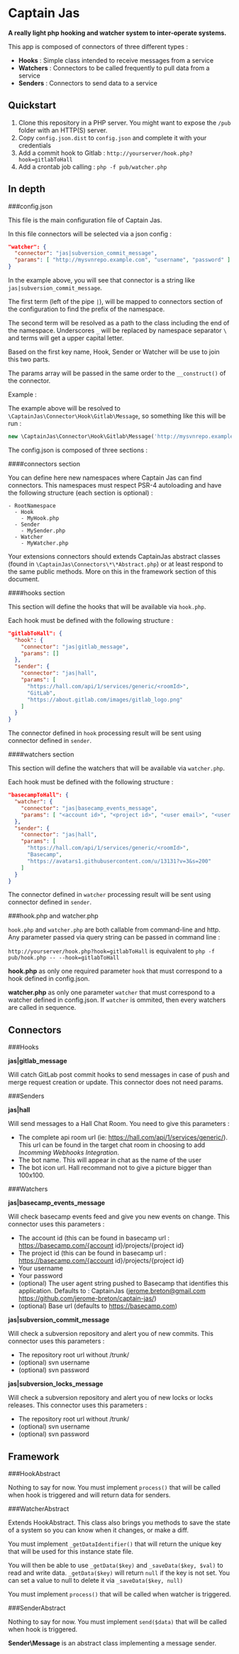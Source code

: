 Captain Jas
===========

**A really light php hooking and watcher system to inter-operate systems.**

This app is composed of connectors of three different types :
- **Hooks** : Simple class intended to receive messages from a service
- **Watchers** : Connectors to be called frequently to pull data from a service
- **Senders** : Connectors to send data to a service

Quickstart
----------

1. Clone this repository in a PHP server. You might want to expose the `/pub` folder with an HTTP(S) server.
2. Copy `config.json.dist` to `config.json` and complete it with your credentials
3. Add a commit hook to Gitlab : `http://yourserver/hook.php?hook=gitlabToHall`
4. Add a crontab job calling : `php -f pub/watcher.php`

In depth
--------

###config.json

This file is the main configuration file of Captain Jas. 

In this file connectors will be selected via a json config :

```json
"watcher": {
  "connector": "jas|subversion_commit_message",
  "params": [ "http://mysvnrepo.example.com", "username", "password" ]
}
```

In the example above, you will see that connector is a string like `jas|subversion_commit_message`. 

The first term (left of the pipe `|`), will be mapped to connectors section of the configuration to find the 
prefix of the namespace. 

The second term will be resolved as a path to the class including the end of the namespace. Underscores `_` will 
be replaced by namespace separator `\` and terms will get a upper capital letter. 

Based on the first key name, Hook, Sender or Watcher will be use to join this two parts.

The params array will be passed in the same order to the `__construct()` of the connector.

Example :

The example above will be resolved to `\CaptainJas\Connector\Hook\Gitlab\Message`, so something like this will be
run :

```php
new \CaptainJas\Connector\Hook\Gitlab\Message('http://mysvnrepo.example.com','username','password');
```

The config.json is composed of three sections :

####connectors section

You can define here new namespaces where Captain Jas can find connectors. This namespaces must respect PSR-4 autoloading
and have the following structure (each section is optional) :

    - RootNamespace
      - Hook
        - MyHook.php    
      - Sender
        - MySender.php
      - Watcher
        - MyWatcher.php
        
Your extensions connectors should extends CaptainJas abstract classes (found in `\CaptainJas\Connectors\*\*Abstract.php`)
or at least respond to the same public methods. More on this in the framework section of this document.
            
####hooks section

This section will define the hooks that will be available via `hook.php`.

Each hook must be defined with the following structure :

```json
"gitlabToHall": {
  "hook": {
    "connector": "jas|gitlab_message",  
    "params": []                        
  },                                     
  "sender": {                            
    "connector": "jas|hall",
    "params": [
      "https://hall.com/api/1/services/generic/<roomId>",
      "GitLab",
      "https://about.gitlab.com/images/gitlab_logo.png"
    ]
  }
}
```
    
The connector defined in `hook` processing result will be sent using connector defined in `sender`.

####watchers section

This section will define the watchers that will be available via `watcher.php`.

Each hook must be defined with the following structure :

```json
"basecampToHall": {
  "watcher": {
    "connector": "jas|basecamp_events_message",
    "params": [ "<account id>", "<project id>", "<user email>", "<user password>" ]
  },
  "sender": {
    "connector": "jas|hall",
    "params": [
      "https://hall.com/api/1/services/generic/<roomId>",
      "Basecamp",
      "https://avatars1.githubusercontent.com/u/13131?v=3&s=200"
    ]
  }
}
```
   
The connector defined in `watcher` processing result will be sent using connector defined in `sender`.

###hook.php and watcher.php

`hook.php` and `watcher.php` are both callable from command-line and http. Any parameter passed via query 
string can be passed in command line :

`http://yourserver/hook.php?hook=gitlabToHall` is equivalent to `php -f pub/hook.php -- --hook=gitlabToHall`

**hook.php** as only one required parameter `hook` that must correspond to a hook defined in config.json.

**watcher.php** as only one parameter `watcher` that must correspond to a watcher defined in config.json. 
If `watcher` is ommited, then every watchers are called in sequence.


Connectors
----------

###Hooks

**jas|gitlab_message** 

Will catch GitLab post commit hooks to send messages in case of push and merge request
creation or update. This connector does not need params.

###Senders

**jas|hall** 

Will send messages to a Hall Chat Room. You need to give this parameters :
- The complete api room url (ie: https://hall.com/api/1/services/generic/<roomId>). This url can be found
in the target chat room in choosing to add *Incomming Webhooks Integration*.
- The bot name. This will appear in chat as the name of the user
- The bot icon url. Hall recommand not to give a picture bigger than 100x100.

###Watchers

**jas|basecamp_events_message** 

Will check basecamp events feed and give you new events on change. This connector uses this parameters :
- The account id (this can be found in basecamp url : https://basecamp.com/{account id}/projects/{project id}
- The project id (this can be found in basecamp url : https://basecamp.com/{account id}/projects/{project id}
- Your username
- Your password
- (optional) The user agent string pushed to Basecamp that identifies this application. Defaults to : 
CaptainJas (jerome.breton@gmail.com https://github.com/jerome-breton/captain-jas/)
- (optional) Base url (defaults to https://basecamp.com)

**jas|subversion_commit_message**

Will check a subversion repository and alert you of new commits. This connector uses this parameters :
- The repository root url without /trunk/
- (optional) svn username
- (optional) svn password

**jas|subversion_locks_message**

Will check a subversion repository and alert you of new locks or locks releases. This connector uses this 
parameters :
- The repository root url without /trunk/
- (optional) svn username
- (optional) svn password

Framework
---------

###HookAbstract

Nothing to say for now. You must implement `process()` that will be called when hook is triggered and will
return data for senders.

###WatcherAbstract

Extends HookAbstract. This class also brings you methods to save the state of a system so you can know when
it changes, or make a diff.

You must implement `_getDataIdentifier()` that will return the unique key that will be used for this 
instance state file.

You will then be able to use `_getData($key)` and `_saveData($key, $val)` to read and write data. 
`_getData($key)` will return `null` if the key is not set. You can set a value to null to delete it via 
`_saveData($key, null)`

You must implement `process()` that will be called when watcher is triggered.

###SenderAbstract

Nothing to say for now. You must implement `send($data)` that will be called when hook is triggered.

**Sender\Message** is an abstract class implementing a message sender.



